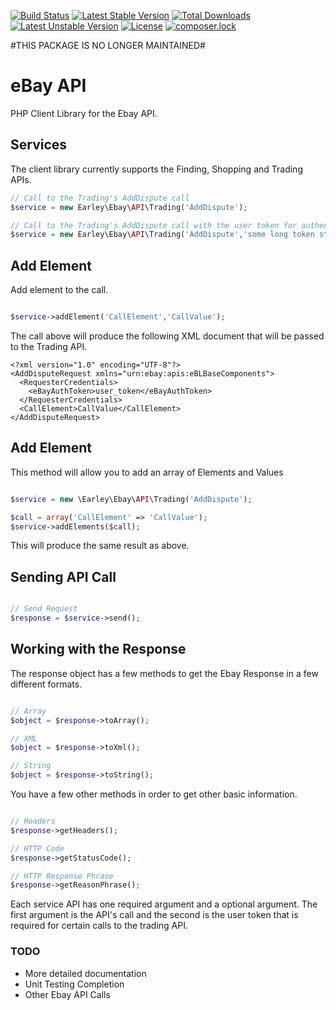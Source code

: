 [![Build Status](https://travis-ci.org/rearley/ebay.svg?branch=master)](https://travis-ci.org/rearley/ebay)
[![Latest Stable Version](https://poser.pugx.org/rearley/ebay/v/stable.svg)](https://packagist.org/packages/rearley/ebay)
[![Total Downloads](https://poser.pugx.org/rearley/ebay/downloads)](https://packagist.org/packages/rearley/ebay)
[![Latest Unstable Version](https://poser.pugx.org/rearley/ebay/v/unstable.svg)](https://packagist.org/packages/rearley/ebay)
[![License](https://poser.pugx.org/rearley/ebay/license.svg)](https://packagist.org/packages/rearley/ebay)
[![composer.lock](https://poser.pugx.org/rearley/ebay/composerlock)](https://packagist.org/packages/rearley/ebay)

#THIS PACKAGE IS NO LONGER MAINTAINED#

eBay API
========
PHP Client Library for the Ebay API.

## Services
The client library currently supports the Finding, Shopping and Trading APIs. 

```php
// Call to the Trading's AddDispute call
$service = new Earley\Ebay\API\Trading('AddDispute');

// Call to the Trading's AddDispute call with the user token for authentication
$service = new Earley\Ebay\API\Trading('AddDispute','some long token string');
```
## Add Element
Add element to the call.

```php

$service->addElement('CallElement','CallValue');

```

The call above will produce the following XML document that will be passed to the Trading API.

```
<?xml version="1.0" encoding="UTF-8"?>
<AddDisputeRequest xmlns="urn:ebay:apis:eBLBaseComponents">
  <RequesterCredentials>
    <eBayAuthToken>user_token</eBayAuthToken>
  </RequesterCredentials>
  <CallElement>CallValue</CallElement>
</AddDisputeRequest>

```

## Add Element
This method will allow you to add an array of Elements and Values

```php

$service = new \Earley\Ebay\API\Trading('AddDispute');

$call = array('CallElement' => 'CallValue');
$service->addElements($call);

```

This will produce the same result as above.

## Sending API Call

```php

// Send Request
$response = $service->send();

```

## Working with the Response
The response object has a few methods to get the Ebay Response in a few different formats.

```php

// Array
$object = $response->toArray();

// XML
$object = $response->toXml();

// String
$object = $response->toString();

```

You have a few other methods in order to get other basic information.

```php

// Headers
$response->getHeaders();

// HTTP Code
$response->getStatusCode();

// HTTP Response Phrase
$response->getReasonPhrase();

```



Each service API has one required argument and a optional argument. The first argument is the API's call and the second
is the user token that is required for certain calls to the trading API.

### TODO
* More detailed documentation
* Unit Testing Completion
* Other Ebay API Calls
